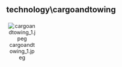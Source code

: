 ## technology\cargoandtowing
<div class="col" style="display: inline-block; width: 16.66%; padding: 5px; box-sizing: border-box; text-align: center;">
<img src="https://media.evkx.net/multimedia/technology/cargoandtowing/cargoandtowing_1_xst.jpeg" class="img-thumbnail" alt="cargoandtowing_1.jpeg">
cargoandtowing_1.jpeg
</div>
